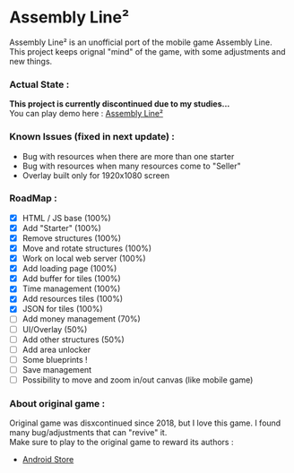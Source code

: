 # Assembly Line²
Assembly Line² is an unofficial port of the mobile game Assembly Line.  
This project keeps orignal "mind" of the game, with some adjustments and new things.  

### Actual State :
**This project is currently discontinued due to my studies...**  
You can play demo here : [Assembly Line²](https://meliodaes.github.io/assembly-line2/index.html)  

### Known Issues (fixed in next update) :
- Bug with resources when there are more than one starter  
- Bug with resources when many resources come to "Seller"  
- Overlay built only for 1920x1080 screen  

### RoadMap :
- [x] HTML / JS base (100%)
- [x] Add "Starter" (100%)
- [x] Remove structures (100%)
- [x] Move and rotate structures (100%)
- [x] Work on local web server (100%)
- [x] Add loading page (100%)
- [x] Add buffer for tiles (100%)
- [x] Time management (100%)
- [x] Add resources tiles (100%)
- [x] JSON for tiles (100%)
- [ ] Add money management (70%)
- [ ] UI/Overlay (50%)
- [ ] Add other structures (50%)
- [ ] Add area unlocker
- [ ] Some blueprints !
- [ ] Save management
- [ ] Possibility to move and zoom in/out canvas (like mobile game)

### About original game :
Original game was disxcontinued since 2018, but I love this game. I found many bug/adjustments that can "revive" it.  
Make sure to play to the original game to reward its authors : 
- [Android Store](https://play.google.com/store/apps/details?id=com.olympus.assemblyline&hl=en_US)  
